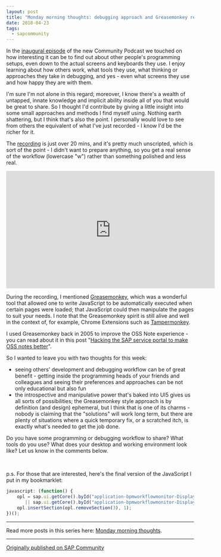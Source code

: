 ```yaml
---
layout: post
title: "Monday morning thoughts: debugging approach and Greasemonkey revival"
date: 2018-04-23
tags:
  - sapcommunity
---
```


In the [inaugural
episode](https://blogs.sap.com/2018/04/11/announcing-the-unofficial-and-unnamed-sap-community-podcast/)
of the new Community Podcast we touched on how
interesting it can be to find out about other people's programming
setups, even down to the actual screens and keyboards they use. I enjoy
learning about how others work, what tools they use, what thinking or
approaches they take in debugging, and yes - even what screens they use
and how happy they are with them.

I'm sure I'm not alone in this regard; moreover, I know there's a
wealth of untapped, innate knowledge and implicit ability inside all of
you that would be great to share. So I thought I'd contribute by giving
a little insight into some small approaches and methods I find myself
using. Nothing earth shattering, but I think that's also the point. I
personally would love to see from others the equivalent of what I've
just recorded - I know I'd be the richer for it.

The [recording](https://www.youtube.com/watch?v=Sf21TlN17Mg)
is just over 20 mins, and it's pretty much unscripted,
which is sort of the point - I didn't want to prepare anything, so you
get a real sense of the workflow (lowercase "w") rather than something
polished and less real.

<iframe width="560" height="315" src="https://www.youtube.com/embed/Sf21TlN17Mg?si=OA6VHKtaazpsrq2W" title="YouTube video player" frameborder="0" allow="accelerometer; autoplay; clipboard-write; encrypted-media; gyroscope; picture-in-picture; web-share" referrerpolicy="strict-origin-when-cross-origin" allowfullscreen></iframe>

During the recording, I mentioned
[Greasemonkey](https://en.wikipedia.org/wiki/Greasemonkey), which was a
wonderful tool that allowed one to write JavaScript to be automatically
executed when certain pages were loaded; that JavaScript could then
manipulate the pages to suit your needs. I note that the Greasemonkey
spirit is still alive and well in the context of, for example, Chrome
Extensions such as
[Tampermonkey](https://chrome.google.com/webstore/detail/tampermonkey/dhdgffkkebhmkfjojejmpbldmpobfkfo?hl=en).

I used Greasemonkey back in 2005 to improve the OSS Note experience -
you can read about it in this post "[Hacking the SAP service portal to
make OSS notes
better](/blog/posts/2005/05/20/hacking-the-sap-service-portal-to-make-oss-notes-better/)".

So I wanted to leave you with two thoughts for this week:

-   seeing others' development and debugging workflow can be of great
    benefit - getting inside the programming heads of your friends and
    colleagues and seeing their preferences and approaches can be not
    only educational but also fun
-   the introspective and manipulative power that's baked into UI5
    gives us all sorts of possibilities; the Greasemonkey style approach
    is by definition (and design) ephemeral, but I think that is one of
    its charms - nobody is claiming that the "solutions" will work
    long term, but there are plenty of situations where a quick
    temporary fix, or a scratched itch, is exactly what's needed to get
    the job done.


Do you have some programming or debugging workflow to share? What tools
do you use? What does your desktop and working environment look like?
Let us know in the comments below.

 

p.s. For those that are interested, here's the final version of the
JavaScript I put in my bookmarklet:

```javascript
javascript: (function() {
    opl = sap.ui.getCore().byId("application-bpmworkflowmonitor-DisplayInstances-component---InstancesDetailView--ObjectPageLayout")
       || sap.ui.getCore().byId("application-bpmworkflowmonitor-DisplayDefinitions-component---InstancesDetailView--ObjectPageLayout");
    opl.insertSection(opl.removeSection(3), 1);
})();
```

---

Read more posts in this series here: [Monday morning
thoughts](/tags/mondaymorningthoughts/).

---

[Originally published on SAP Community](https://community.sap.com/t5/technology-blogs-by-sap/monday-morning-thoughts-debugging-approach-and-greasemonkey-revival/ba-p/13384813)
